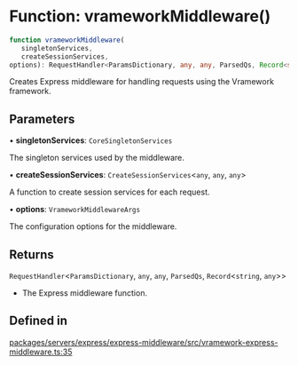 # Function: vrameworkMiddleware()

```ts
function vrameworkMiddleware(
   singletonServices, 
   createSessionServices, 
options): RequestHandler<ParamsDictionary, any, any, ParsedQs, Record<string, any>>
```

Creates Express middleware for handling requests using the Vramework framework.

## Parameters

• **singletonServices**: `CoreSingletonServices`

The singleton services used by the middleware.

• **createSessionServices**: `CreateSessionServices`\<`any`, `any`, `any`\>

A function to create session services for each request.

• **options**: `VrameworkMiddlewareArgs`

The configuration options for the middleware.

## Returns

`RequestHandler`\<`ParamsDictionary`, `any`, `any`, `ParsedQs`, `Record`\<`string`, `any`\>\>

- The Express middleware function.

## Defined in

[packages/servers/express/express-middleware/src/vramework-express-middleware.ts:35](https://github.com/vramework/vramework/blob/effbb4c429219b23928f1b1f0fcdb2fd3899355c/packages/servers/express/express-middleware/src/vramework-express-middleware.ts#L35)
